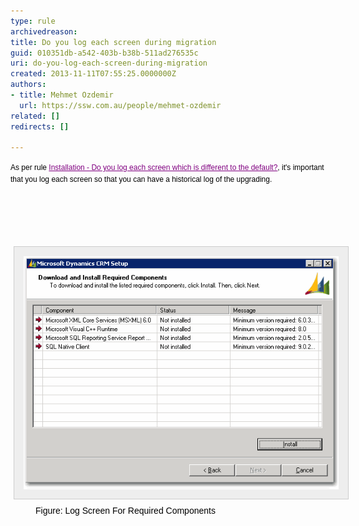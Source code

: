 ```yaml
---
type: rule
archivedreason: 
title: Do you log each screen during migration
guid: 010351db-a542-403b-b38b-511ad276535c
uri: do-you-log-each-screen-during-migration
created: 2013-11-11T07:55:25.0000000Z
authors:
- title: Mehmet Ozdemir
  url: https://ssw.com.au/people/mehmet-ozdemir
related: []
redirects: []

---
```



<p><span style="color:#000000;line-height:16.79px;font-family:verdana, sans-serif;font-size:12px;">As per rule </span><a href="/installation-do-you-log-each-screen-which-is-different-to-the-default" style="color:purple;line-height:16.79px;font-family:verdana, sans-serif;font-size:12px;">Installation - Do you log each screen which is different to the default?</a><span style="color:#000000;line-height:16.79px;font-family:verdana, sans-serif;font-size:12px;">, it's important that you log each screen so that you can have a historical log of the upgrading.</span></p>
<br><excerpt class='endintro'></excerpt><br>
<p>​</p><dt style="border:currentcolor;color:#000000;line-height:17px;font-family:verdana, sans-serif;font-size:12px;"><img alt="Log Screen For Required Components" src="../../assets/CRM_LogScreenForRequiredComponent.gif" style="margin:5px;padding:15px;border:1px solid #cccccc;color:#cccccc;font-size:1em;background-color:#eeeeee;" /></dt><dd style="border:currentcolor;color:#000000;line-height:17px;font-family:verdana, sans-serif;">Figure: Log Screen For Required Components</dd>


